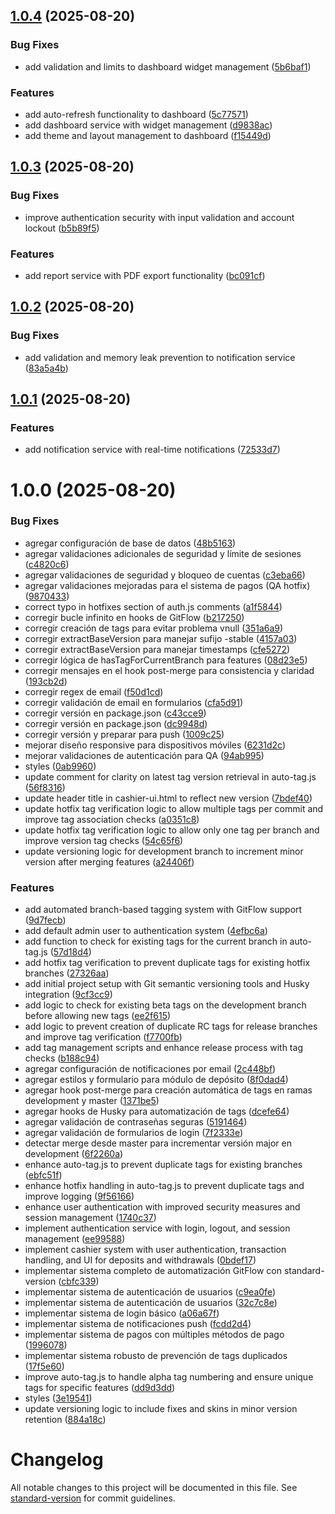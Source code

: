## [1.0.4](https://github.com/mauchacon1999/learning-git-semantic-versioning-moving-forward/compare/v1.0.3...v1.0.4) (2025-08-20)


### Bug Fixes

* add validation and limits to dashboard widget management ([5b6baf1](https://github.com/mauchacon1999/learning-git-semantic-versioning-moving-forward/commit/5b6baf1b429c42dd2777687bd2e78f88ca96c298))


### Features

* add auto-refresh functionality to dashboard ([5c77571](https://github.com/mauchacon1999/learning-git-semantic-versioning-moving-forward/commit/5c775719fb6656714da49d2af6b5f6764bf6ece1))
* add dashboard service with widget management ([d9838ac](https://github.com/mauchacon1999/learning-git-semantic-versioning-moving-forward/commit/d9838ac4d5b519bad6d14892d5da9cd40c283cd8))
* add theme and layout management to dashboard ([f15449d](https://github.com/mauchacon1999/learning-git-semantic-versioning-moving-forward/commit/f15449d0a7b3b96083e08fed5b8235384f323cdc))

## [1.0.3](https://github.com/mauchacon1999/learning-git-semantic-versioning-moving-forward/compare/v1.0.2...v1.0.3) (2025-08-20)


### Bug Fixes

* improve authentication security with input validation and account lockout ([b5b89f5](https://github.com/mauchacon1999/learning-git-semantic-versioning-moving-forward/commit/b5b89f58ba94055c3e2f58db784cf347f594fd82))


### Features

* add report service with PDF export functionality ([bc091cf](https://github.com/mauchacon1999/learning-git-semantic-versioning-moving-forward/commit/bc091cfd8f50fa1bd7ccfe452116f45a933294d1))

## [1.0.2](https://github.com/mauchacon1999/learning-git-semantic-versioning-moving-forward/compare/v1.0.1...v1.0.2) (2025-08-20)


### Bug Fixes

* add validation and memory leak prevention to notification service ([83a5a4b](https://github.com/mauchacon1999/learning-git-semantic-versioning-moving-forward/commit/83a5a4b92acd20b4525707d4b1bc31a9b5c292ff))

## [1.0.1](https://github.com/mauchacon1999/learning-git-semantic-versioning-moving-forward/compare/v1.0.0...v1.0.1) (2025-08-20)


### Features

* add notification service with real-time notifications ([72533d7](https://github.com/mauchacon1999/learning-git-semantic-versioning-moving-forward/commit/72533d7a7604a18e7f73f72cd5ebb42952ca114f))

# 1.0.0 (2025-08-20)


### Bug Fixes

* agregar configuración de base de datos ([48b5163](https://github.com/mauchacon1999/learning-git-semantic-versioning-moving-forward/commit/48b51635deb3895a31606df6ca1508d42257c042))
* agregar validaciones adicionales de seguridad y límite de sesiones ([c4820c6](https://github.com/mauchacon1999/learning-git-semantic-versioning-moving-forward/commit/c4820c6cb3f0134d92e5c769b0b5f21bae7feb9a))
* agregar validaciones de seguridad y bloqueo de cuentas ([c3eba66](https://github.com/mauchacon1999/learning-git-semantic-versioning-moving-forward/commit/c3eba667a62f16eb94c2d4086d3848b5f3ca3ba0))
* agregar validaciones mejoradas para el sistema de pagos (QA hotfix) ([9870433](https://github.com/mauchacon1999/learning-git-semantic-versioning-moving-forward/commit/9870433b6ea0e3a5333cfab677befe5d75eec261))
* correct typo in hotfixes section of auth.js comments ([a1f5844](https://github.com/mauchacon1999/learning-git-semantic-versioning-moving-forward/commit/a1f5844c233273e2f4d8b485cd5a174577798f48))
* corregir bucle infinito en hooks de GitFlow ([b217250](https://github.com/mauchacon1999/learning-git-semantic-versioning-moving-forward/commit/b217250317b8994879cc2eeb30a70c9f68fff009))
* corregir creación de tags para evitar problema vnull ([351a6a9](https://github.com/mauchacon1999/learning-git-semantic-versioning-moving-forward/commit/351a6a946253fc20a41161e37b48c98abfcde71e))
* corregir extractBaseVersion para manejar sufijo -stable ([4157a03](https://github.com/mauchacon1999/learning-git-semantic-versioning-moving-forward/commit/4157a03fae1b3aa372be80ea5f07fd5a233375c9))
* corregir extractBaseVersion para manejar timestamps ([cfe5272](https://github.com/mauchacon1999/learning-git-semantic-versioning-moving-forward/commit/cfe5272057891338e720f15f07f3f84dde631a7f))
* corregir lógica de hasTagForCurrentBranch para features ([08d23e5](https://github.com/mauchacon1999/learning-git-semantic-versioning-moving-forward/commit/08d23e5081a765d11c70abcee7f3f06bccf1a97a))
* corregir mensajes en el hook post-merge para consistencia y claridad ([193cb2d](https://github.com/mauchacon1999/learning-git-semantic-versioning-moving-forward/commit/193cb2dbce68649c8181a4d1fa73bd64c7ec2dbc))
* corregir regex de email ([f50d1cd](https://github.com/mauchacon1999/learning-git-semantic-versioning-moving-forward/commit/f50d1cda5a329f2f3104b0b52fbe021146fbc8d9))
* corregir validación de email en formularios ([cfa5d91](https://github.com/mauchacon1999/learning-git-semantic-versioning-moving-forward/commit/cfa5d913aee61d3387b105b33be99a98109ddf0c))
* corregir versión en package.json ([c43cce9](https://github.com/mauchacon1999/learning-git-semantic-versioning-moving-forward/commit/c43cce97ebaa852a6fb00b83552d8a96cddabd25))
* corregir versión en package.json ([dc9948d](https://github.com/mauchacon1999/learning-git-semantic-versioning-moving-forward/commit/dc9948da777a416966c76db19a895d47eca3c04f))
* corregir versión y preparar para push ([1009c25](https://github.com/mauchacon1999/learning-git-semantic-versioning-moving-forward/commit/1009c2587109804c0e4d5a21916920ed4a86776e))
* mejorar diseño responsive para dispositivos móviles ([6231d2c](https://github.com/mauchacon1999/learning-git-semantic-versioning-moving-forward/commit/6231d2cc6fe057d2c653f336995c231ec500200a))
* mejorar validaciones de autenticación para QA ([94ab995](https://github.com/mauchacon1999/learning-git-semantic-versioning-moving-forward/commit/94ab995bd9fb7ea8f568d5d04c853627ff882a0f))
* styles ([0ab9960](https://github.com/mauchacon1999/learning-git-semantic-versioning-moving-forward/commit/0ab996047aaefe1f702fb76bd42459589e79b8c2))
* update comment for clarity on latest tag version retrieval in auto-tag.js ([56f8316](https://github.com/mauchacon1999/learning-git-semantic-versioning-moving-forward/commit/56f83164587b29fbd1bf9064407cf4a917e01354))
* update header title in cashier-ui.html to reflect new version ([7bdef40](https://github.com/mauchacon1999/learning-git-semantic-versioning-moving-forward/commit/7bdef40c174ad75a6358e7db10545b7bb1c30d0e))
* update hotfix tag verification logic to allow multiple tags per commit and improve tag association checks ([a0351c8](https://github.com/mauchacon1999/learning-git-semantic-versioning-moving-forward/commit/a0351c8bcf157b58734a188d98957bd50003b20e))
* update hotfix tag verification logic to allow only one tag per branch and improve version tag checks ([54c65f6](https://github.com/mauchacon1999/learning-git-semantic-versioning-moving-forward/commit/54c65f6e2725bb16e9365e61197da20a64ea1991))
* update versioning logic for development branch to increment minor version after merging features ([a24406f](https://github.com/mauchacon1999/learning-git-semantic-versioning-moving-forward/commit/a24406f0482bd57c0825a6bf472003454254018b))


### Features

* add automated branch-based tagging system with GitFlow support ([9d7fecb](https://github.com/mauchacon1999/learning-git-semantic-versioning-moving-forward/commit/9d7fecba5a2687c6ddc5a1a931c9612c32e7c95d))
* add default admin user to authentication system ([4efbc6a](https://github.com/mauchacon1999/learning-git-semantic-versioning-moving-forward/commit/4efbc6a7589236e546e765f823030796cc032518))
* add function to check for existing tags for the current branch in auto-tag.js ([57d18d4](https://github.com/mauchacon1999/learning-git-semantic-versioning-moving-forward/commit/57d18d46e407d2346519c5f9ad0f069f7a22bff1))
* add hotfix tag verification to prevent duplicate tags for existing hotfix branches ([27326aa](https://github.com/mauchacon1999/learning-git-semantic-versioning-moving-forward/commit/27326aaffbd6784b7c14fb770c895fedb1047240))
* add initial project setup with Git semantic versioning tools and Husky integration ([9cf3cc9](https://github.com/mauchacon1999/learning-git-semantic-versioning-moving-forward/commit/9cf3cc9964d774658642b55ad216c402a592e268))
* add logic to check for existing beta tags on the development branch before allowing new tags ([ee2f615](https://github.com/mauchacon1999/learning-git-semantic-versioning-moving-forward/commit/ee2f615cce9a02d691f52ef111db4d4b49e3f3d3))
* add logic to prevent creation of duplicate RC tags for release branches and improve tag verification ([f7700fb](https://github.com/mauchacon1999/learning-git-semantic-versioning-moving-forward/commit/f7700fb5c1bffdf948864ad7cedbf131ac12b446))
* add tag management scripts and enhance release process with tag checks ([b188c94](https://github.com/mauchacon1999/learning-git-semantic-versioning-moving-forward/commit/b188c949d6385aa971a10c51989a547fdd254e94))
* agregar configuración de notificaciones por email ([2c448bf](https://github.com/mauchacon1999/learning-git-semantic-versioning-moving-forward/commit/2c448bf32fb2e4a2a1c01a0d7e3d8421da6a4e20))
* agregar estilos y formulario para módulo de depósito ([8f0dad4](https://github.com/mauchacon1999/learning-git-semantic-versioning-moving-forward/commit/8f0dad4dc2941bc63472f8d5edd397ccfda01d99))
* agregar hook post-merge para creación automática de tags en ramas development y master ([1371be5](https://github.com/mauchacon1999/learning-git-semantic-versioning-moving-forward/commit/1371be5faf1bbfe997785c04c59a79eb6cd43302))
* agregar hooks de Husky para automatización de tags ([dcefe64](https://github.com/mauchacon1999/learning-git-semantic-versioning-moving-forward/commit/dcefe6400ebdf17608f98d64b8c02a43079198ac))
* agregar validación de contraseñas seguras ([5191464](https://github.com/mauchacon1999/learning-git-semantic-versioning-moving-forward/commit/5191464a023b2e4d88ac64c37e4c27abb56caeca))
* agregar validación de formularios de login ([7f2333e](https://github.com/mauchacon1999/learning-git-semantic-versioning-moving-forward/commit/7f2333e78b42b1e15d54eaa35ea5f84d783387ae))
* detectar merge desde master para incrementar versión major en development ([6f2260a](https://github.com/mauchacon1999/learning-git-semantic-versioning-moving-forward/commit/6f2260a2e4d5a113be37d8e3d5390d44a62e2099))
* enhance auto-tag.js to prevent duplicate tags for existing branches ([ebfc51f](https://github.com/mauchacon1999/learning-git-semantic-versioning-moving-forward/commit/ebfc51f0cb18bc5afd5f0bbe329b7a373ea3d71d))
* enhance hotfix handling in auto-tag.js to prevent duplicate tags and improve logging ([9f56166](https://github.com/mauchacon1999/learning-git-semantic-versioning-moving-forward/commit/9f56166ddf70d0ad4b9bada2a9975578b7eba37d))
* enhance user authentication with improved security measures and session management ([1740c37](https://github.com/mauchacon1999/learning-git-semantic-versioning-moving-forward/commit/1740c3736edc6aa7c89a32ff4b81737f5c113d0b))
* implement authentication service with login, logout, and session management ([ee99588](https://github.com/mauchacon1999/learning-git-semantic-versioning-moving-forward/commit/ee995882971d3680b022acc85e5a49f26527f852))
* implement cashier system with user authentication, transaction handling, and UI for deposits and withdrawals ([0bdef17](https://github.com/mauchacon1999/learning-git-semantic-versioning-moving-forward/commit/0bdef175586ddcb1ec79cde22d750f7bf4e67298))
* implementar sistema completo de automatización GitFlow con standard-version ([cbfc339](https://github.com/mauchacon1999/learning-git-semantic-versioning-moving-forward/commit/cbfc339e9506fb2275751f79d8c64a56de6e586f))
* implementar sistema de autenticación de usuarios ([c9ea0fe](https://github.com/mauchacon1999/learning-git-semantic-versioning-moving-forward/commit/c9ea0fedeb577311f44e172f64e6621adb37d339))
* implementar sistema de autenticación de usuarios ([32c7c8e](https://github.com/mauchacon1999/learning-git-semantic-versioning-moving-forward/commit/32c7c8e31cfa733f08a23855926f9531e9203420))
* implementar sistema de login básico ([a06a67f](https://github.com/mauchacon1999/learning-git-semantic-versioning-moving-forward/commit/a06a67f429584f54585b882b9f61ce5ac039049a))
* implementar sistema de notificaciones push ([fcdd2d4](https://github.com/mauchacon1999/learning-git-semantic-versioning-moving-forward/commit/fcdd2d477a9f54b5164fedf25da9d342f15561d2))
* implementar sistema de pagos con múltiples métodos de pago ([1996078](https://github.com/mauchacon1999/learning-git-semantic-versioning-moving-forward/commit/1996078692a503525fbd03c478299438f840fc4d))
* implementar sistema robusto de prevención de tags duplicados ([17f5e60](https://github.com/mauchacon1999/learning-git-semantic-versioning-moving-forward/commit/17f5e60548ea8685c252a94f0699fd547503af2d))
* improve auto-tag.js to handle alpha tag numbering and ensure unique tags for specific features ([dd9d3dd](https://github.com/mauchacon1999/learning-git-semantic-versioning-moving-forward/commit/dd9d3ddb10d3eb680d46dbbf7e6a31b347f0cf5e))
* styles ([3e19541](https://github.com/mauchacon1999/learning-git-semantic-versioning-moving-forward/commit/3e1954159d29bcf5e152635b2a1b9daa318b964f))
* update versioning logic to include fixes and skins in minor version retention ([884a18c](https://github.com/mauchacon1999/learning-git-semantic-versioning-moving-forward/commit/884a18ce3f336fc72b65a5f8f045fa475f57fb80))

# Changelog

All notable changes to this project will be documented in this file. See [standard-version](https://github.com/conventional-changelog/standard-version) for commit guidelines.
